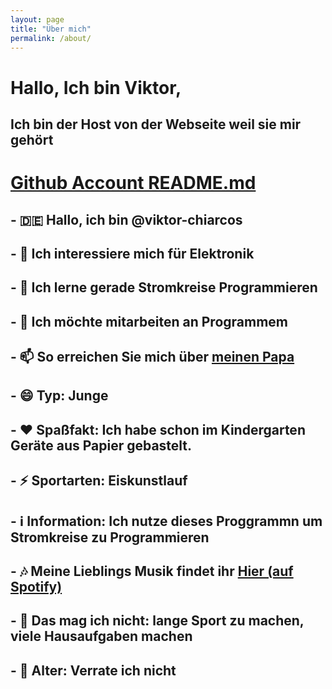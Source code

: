 ```yaml
---
layout: page
title: "Über mich"
permalink: /about/
---
```


# Hallo, Ich bin Viktor,
## Ich bin der Host von der Webseite weil sie mir gehört

# [Github Account README.md](http://github.com/viktor-chiarcos/viktor-chiarcos)

## - 🇩🇪 Hallo, ich bin @viktor-chiarcos
## - 👀 Ich interessiere mich für Elektronik
## - 🌱 Ich lerne gerade Stromkreise Programmieren
## - 💞️ Ich möchte mitarbeiten an Programmem
## - 📫 So erreichen Sie mich über [meinen Papa](https://github.com/chiarcos)
## - 😄 Typ: Junge
## - ❤️ Spaßfakt: Ich habe schon im Kindergarten Geräte aus Papier gebastelt.
## - ⚡️ Sportarten: Eiskunstlauf
## - ℹ️ Information: Ich nutze dieses Proggrammn um Stromkreise zu Programmieren
## - 🎶 Meine Lieblings Musik findet ihr [Hier (auf Spotify) ](https://open.spotify.com/playlist/33a3P5kT2XK7V2NE11puD2?si=TZKCPxLFRGmnVrRYJPqH_g&pi=e-7_wwSH6USaOR)
## - 🙁 Das mag ich nicht: lange Sport zu machen, viele Hausaufgaben machen
## - 👴 Alter: Verrate ich nicht

